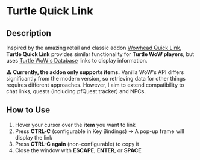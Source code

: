# Turtle Quick Link

## Description

Inspired by the amazing retail and classic addon [Wowhead Quick Link](https://github.com/NielsHeltner/wowhead-quick-link), **Turtle Quick Link** provides similar functionality for **Turtle WoW players**, but uses [Turtle WoW's Database](https://database.turtle-wow.org/) links to display information.

**⚠️ Currently, the addon only supports items.** Vanilla WoW's API differs significantly from the modern version, so retrieving data for other things requires different approaches. However, I aim to extend compatibility to chat links, quests (including pfQuest tracker) and NPCs.

## How to Use

1. Hover your cursor over the **item** you want to link
2. Press **CTRL-C** (configurable in Key Bindings)
   → A pop-up frame will display the link
3. Press **CTRL-C again** (non-configurable) to copy it
4. Close the window with **ESCAPE**, **ENTER**, or **SPACE**
